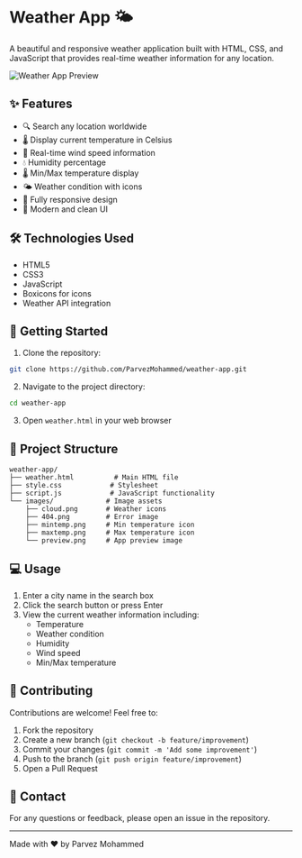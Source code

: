 # Weather App 🌤️

A beautiful and responsive weather application built with HTML, CSS, and JavaScript that provides real-time weather information for any location.

![Weather App Preview](images/preview.png)

## ✨ Features

- 🔍 Search any location worldwide
- 🌡️ Display current temperature in Celsius
- 💨 Real-time wind speed information
- 💧 Humidity percentage
- 🌡️ Min/Max temperature display
- 🌤️ Weather condition with icons
- 📱 Fully responsive design
- 🎨 Modern and clean UI

## 🛠️ Technologies Used

- HTML5
- CSS3
- JavaScript
- Boxicons for icons
- Weather API integration

## 🚀 Getting Started

1. Clone the repository:
```bash
git clone https://github.com/ParvezMohammed/weather-app.git
```

2. Navigate to the project directory:
```bash
cd weather-app
```

3. Open `weather.html` in your web browser

## 📁 Project Structure

```
weather-app/
├── weather.html          # Main HTML file
├── style.css            # Stylesheet
├── script.js            # JavaScript functionality
└── images/             # Image assets
    ├── cloud.png       # Weather icons
    ├── 404.png         # Error image
    ├── mintemp.png     # Min temperature icon
    ├── maxtemp.png     # Max temperature icon
    └── preview.png     # App preview image
```

## 💻 Usage

1. Enter a city name in the search box
2. Click the search button or press Enter
3. View the current weather information including:
   - Temperature
   - Weather condition
   - Humidity
   - Wind speed
   - Min/Max temperature

## 🤝 Contributing

Contributions are welcome! Feel free to:

1. Fork the repository
2. Create a new branch (`git checkout -b feature/improvement`)
3. Commit your changes (`git commit -m 'Add some improvement'`)
4. Push to the branch (`git push origin feature/improvement`)
5. Open a Pull Request

## 📧 Contact

For any questions or feedback, please open an issue in the repository.

---
Made with ❤️ by Parvez Mohammed

